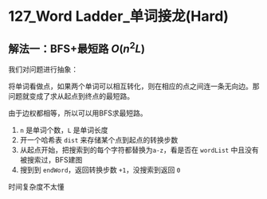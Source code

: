 # 127_Word Ladder_单词接龙(Hard)

## 解法一：BFS+最短路 $O(n^2 L)$

我们对问题进行抽象：

将单词看做点，如果两个单词可以相互转化，则在相应的点之间连一条无向边。那问题就变成了求从起点到终点的最短路。

由于边权都相等，所以可以用BFS求最短路。

1. `n` 是单词个数，`L` 是单词长度
2. 开一个哈希表 `dist` 来存储某个点到起点的转换步数
3. 从起点开始，把搜索到的每个字符都替换为`a-z`，看是否在 `wordList` 中且没有被搜索过，BFS建图
4. 搜到到 `endWord`，返回转换步数 `+1`，没搜索到返回 `0`

时间复杂度不太懂
